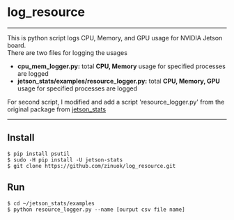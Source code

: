 # log_resource

***
This is python script logs CPU, Memory, and GPU usage for NVIDIA Jetson board. <br>
There are two files for logging the usages
+ **cpu_mem_logger.py:** total **CPU, Memory** usage for specified processes are logged
+ **jetson_stats/examples/resource_logger.py:** total **CPU, Memory, GPU** usage for specified processes are logged 

For second script, I modified and add a script 'resource_logger.py' from the original package from [jetson_stats]("https://github.com/rbonghi/jetson_stats")
***

## Install
```
$ pip install psutil
$ sudo -H pip install -U jetson-stats
$ git clone https://github.com/zinuok/log_resource.git
```

## Run
```
$ cd ~/jetson_stats/examples
$ python resource_logger.py --name [ourput csv file name]
```

